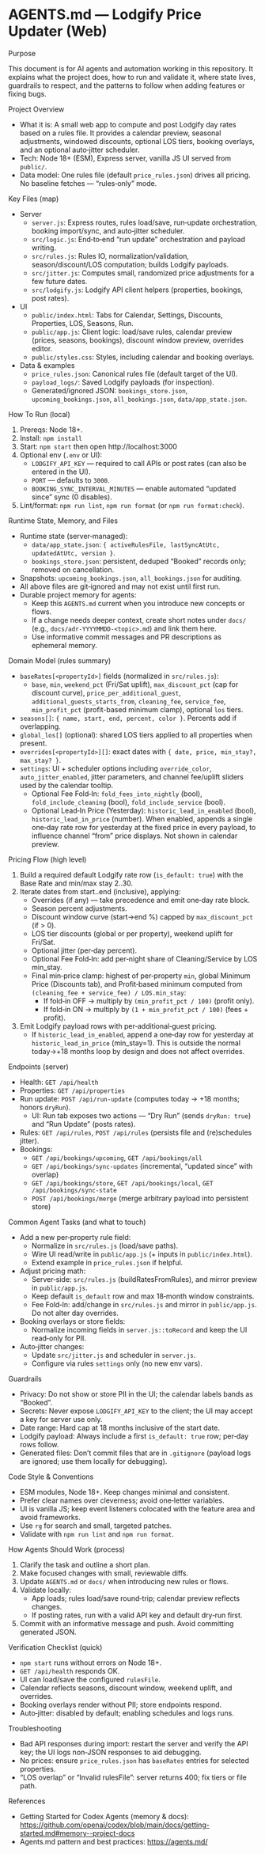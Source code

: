 # AGENTS.md — Lodgify Price Updater (Web)

Purpose

This document is for AI agents and automation working in this repository. It explains what the project does, how to run and validate it, where state lives, guardrails to respect, and the patterns to follow when adding features or fixing bugs.

Project Overview

- What it is: A small web app to compute and post Lodgify day rates based on a rules file. It provides a calendar preview, seasonal adjustments, windowed discounts, optional LOS tiers, booking overlays, and an optional auto‑jitter scheduler.
- Tech: Node 18+ (ESM), Express server, vanilla JS UI served from `public/`.
- Data model: One rules file (default `price_rules.json`) drives all pricing. No baseline fetches — “rules‑only” mode.

Key Files (map)

- Server
  - `server.js`: Express routes, rules load/save, run‑update orchestration, booking import/sync, and auto‑jitter scheduler.
  - `src/logic.js`: End‑to‑end “run update” orchestration and payload writing.
  - `src/rules.js`: Rules IO, normalization/validation, season/discount/LOS computation; builds Lodgify payloads.
  - `src/jitter.js`: Computes small, randomized price adjustments for a few future dates.
  - `src/lodgify.js`: Lodgify API client helpers (properties, bookings, post rates).
- UI
  - `public/index.html`: Tabs for Calendar, Settings, Discounts, Properties, LOS, Seasons, Run.
  - `public/app.js`: Client logic: load/save rules, calendar preview (prices, seasons, bookings), discount window preview, overrides editor.
  - `public/styles.css`: Styles, including calendar and booking overlays.
- Data & examples
  - `price_rules.json`: Canonical rules file (default target of the UI).
  - `payload_logs/`: Saved Lodgify payloads (for inspection).
  - Generated/ignored JSON: `bookings_store.json`, `upcoming_bookings.json`, `all_bookings.json`, `data/app_state.json`.

How To Run (local)

1. Prereqs: Node 18+.
2. Install: `npm install`
3. Start: `npm start` then open http://localhost:3000
4. Optional env (`.env` or UI):
   - `LODGIFY_API_KEY` — required to call APIs or post rates (can also be entered in the UI).
   - `PORT` — defaults to `3000`.
   - `BOOKING_SYNC_INTERVAL_MINUTES` — enable automated “updated since” sync (0 disables).
5. Lint/format: `npm run lint`, `npm run format` (or `npm run format:check`).

Runtime State, Memory, and Files

- Runtime state (server‑managed):
  - `data/app_state.json`: `{ activeRulesFile, lastSyncAtUtc, updatedAtUtc, version }`.
  - `bookings_store.json`: persistent, deduped “Booked” records only; removed on cancellation.
- Snapshots: `upcoming_bookings.json`, `all_bookings.json` for auditing.
- All above files are git‑ignored and may not exist until first run.
- Durable project memory for agents:
  - Keep this `AGENTS.md` current when you introduce new concepts or flows.
  - If a change needs deeper context, create short notes under `docs/` (e.g., `docs/adr-YYYYMMDD-<topic>.md`) and link them here.
  - Use informative commit messages and PR descriptions as ephemeral memory.

Domain Model (rules summary)

- `baseRates[<propertyId>]` fields (normalized in `src/rules.js`):
  - `base`, `min`, `weekend_pct` (Fri/Sat uplift), `max_discount_pct` (cap for discount curve),
    `price_per_additional_guest`, `additional_guests_starts_from`, `cleaning_fee`, `service_fee`,
    `min_profit_pct` (profit-based minimum clamp), optional `los` tiers.
- `seasons[]`: `{ name, start, end, percent, color }`. Percents add if overlapping.
- `global_los[]` (optional): shared LOS tiers applied to all properties when present.
- `overrides[<propertyId>][]`: exact dates with `{ date, price, min_stay?, max_stay? }`.
- `settings`: UI + scheduler options including `override_color`, `auto_jitter_enabled`, jitter parameters, and channel fee/uplift sliders used by the calendar tooltip.
  - Optional Fee Fold‑In: `fold_fees_into_nightly` (bool), `fold_include_cleaning` (bool), `fold_include_service` (bool).
  - Optional Lead‑In Price (Yesterday): `historic_lead_in_enabled` (bool), `historic_lead_in_price` (number). When enabled, appends a single one‑day rate row for yesterday at the fixed price in every payload, to influence channel “from” price displays. Not shown in calendar preview.

Pricing Flow (high level)

1. Build a required default Lodgify rate row (`is_default: true`) with the Base Rate and min/max stay 2..30.
2. Iterate dates from start..end (inclusive), applying:
   - Overrides (if any) — take precedence and emit one‑day rate block.
   - Season percent adjustments.
   - Discount window curve (start→end %) capped by `max_discount_pct` (if > 0).
   - LOS tier discounts (global or per property), weekend uplift for Fri/Sat.
   - Optional jitter (per‑day percent).
   - Optional Fee Fold‑In: add per‑night share of Cleaning/Service by LOS min_stay.
   - Final min‑price clamp: highest of per‑property `min`, global Minimum Price (Discounts tab),
     and Profit‑based minimum computed from `(cleaning_fee + service_fee) / LOS.min_stay`:
     - If fold‑in OFF → multiply by `(min_profit_pct / 100)` (profit only).
     - If fold‑in ON → multiply by `(1 + min_profit_pct / 100)` (fees + profit).
3. Emit Lodgify payload rows with per‑additional‑guest pricing.
   - If `historic_lead_in_enabled`, append a one‑day row for yesterday at `historic_lead_in_price` (min_stay=1). This is outside the normal today→+18 months loop by design and does not affect overrides.

Endpoints (server)

- Health: `GET /api/health`
- Properties: `GET /api/properties`
- Run update: `POST /api/run-update` (computes today → +18 months; honors `dryRun`).
  - UI: Run tab exposes two actions — “Dry Run” (sends `dryRun: true`) and “Run Update” (posts rates).
- Rules: `GET /api/rules`, `POST /api/rules` (persists file and (re)schedules jitter).
- Bookings:
  - `GET /api/bookings/upcoming`, `GET /api/bookings/all`
  - `GET /api/bookings/sync-updates` (incremental, “updated since” with overlap)
  - `GET /api/bookings/store`, `GET /api/bookings/local`, `GET /api/bookings/sync-state`
  - `POST /api/bookings/merge` (merge arbitrary payload into persistent store)

Common Agent Tasks (and what to touch)

- Add a new per‑property rule field:
  - Normalize in `src/rules.js` (load/save paths).
  - Wire UI read/write in `public/app.js` (+ inputs in `public/index.html`).
  - Extend example in `price_rules.json` if helpful.
- Adjust pricing math:
  - Server‑side: `src/rules.js` (buildRatesFromRules), and mirror preview in `public/app.js`.
  - Keep default `is_default` row and max 18‑month window constraints.
  - Fee Fold‑In: add/change in `src/rules.js` and mirror in `public/app.js`. Do not alter day overrides.
- Booking overlays or store fields:
  - Normalize incoming fields in `server.js::toRecord` and keep the UI read‑only for PII.
- Auto‑jitter changes:
  - Update `src/jitter.js` and scheduler in `server.js`.
  - Configure via rules `settings` only (no new env vars).

Guardrails

- Privacy: Do not show or store PII in the UI; the calendar labels bands as “Booked”.
- Secrets: Never expose `LODGIFY_API_KEY` to the client; the UI may accept a key for server use only.
- Date range: Hard cap at 18 months inclusive of the start date.
- Lodgify payload: Always include a first `is_default: true` row; per‑day rows follow.
- Generated files: Don’t commit files that are in `.gitignore` (payload logs are ignored; use them locally for debugging).

Code Style & Conventions

- ESM modules, Node 18+. Keep changes minimal and consistent.
- Prefer clear names over cleverness; avoid one‑letter variables.
- UI is vanilla JS; keep event listeners colocated with the feature area and avoid frameworks.
- Use `rg` for search and small, targeted patches.
- Validate with `npm run lint` and `npm run format`.

How Agents Should Work (process)

1. Clarify the task and outline a short plan.
2. Make focused changes with small, reviewable diffs.
3. Update `AGENTS.md` or `docs/` when introducing new rules or flows.
4. Validate locally:
   - App loads; rules load/save round‑trip; calendar preview reflects changes.
   - If posting rates, run with a valid API key and default dry‑run first.
5. Commit with an informative message and push. Avoid committing generated JSON.

Verification Checklist (quick)

- `npm start` runs without errors on Node 18+.
- `GET /api/health` responds OK.
- UI can load/save the configured `rulesFile`.
- Calendar reflects seasons, discount window, weekend uplift, and overrides.
- Booking overlays render without PII; store endpoints respond.
- Auto‑jitter: disabled by default; enabling schedules and logs runs.

Troubleshooting

- Bad API responses during import: restart the server and verify the API key; the UI logs non‑JSON responses to aid debugging.
- No prices: ensure `price_rules.json` has `baseRates` entries for selected properties.
- “LOS overlap” or “Invalid rulesFile”: server returns 400; fix tiers or file path.

References

- Getting Started for Codex Agents (memory & docs): https://github.com/openai/codex/blob/main/docs/getting-started.md#memory--project-docs
- Agents.md pattern and best practices: https://agents.md/
